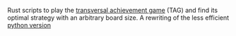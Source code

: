 Rust scripts to play the [transversal achievement game](http://www.openproblemgarden.org/op/a_transversal_achievement_game_on_a_square_grid) (TAG) and find its optimal strategy with an arbitrary board size. A rewriting of the less efficient [python version](https://github.com/DragonMarionette/TicTagToe)
